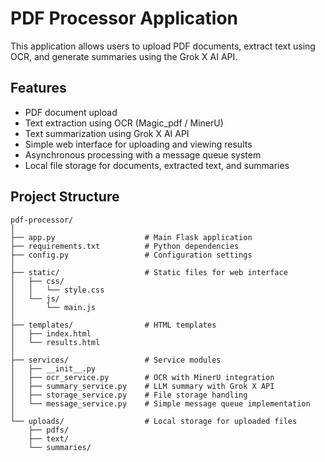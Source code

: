 # PDF Processor Application

This application allows users to upload PDF documents, extract text using OCR, and generate summaries using the Grok X AI API.

## Features

- PDF document upload
- Text extraction using OCR (Magic_pdf / MinerU)
- Text summarization using Grok X AI API
- Simple web interface for uploading and viewing results
- Asynchronous processing with a message queue system
- Local file storage for documents, extracted text, and summaries

## Project Structure

```plaintext
pdf-processor/
│
├── app.py                    # Main Flask application
├── requirements.txt          # Python dependencies
├── config.py                 # Configuration settings
│
├── static/                   # Static files for web interface
│   ├── css/
│   │   └── style.css
│   └── js/
│       └── main.js
│
├── templates/                # HTML templates
│   ├── index.html
│   └── results.html
│
├── services/                 # Service modules
│   ├── __init__.py
│   ├── ocr_service.py        # OCR with MinerU integration
│   ├── summary_service.py    # LLM summary with Grok X API
│   ├── storage_service.py    # File storage handling
│   └── message_service.py    # Simple message queue implementation
│
└── uploads/                  # Local storage for uploaded files
    ├── pdfs/
    ├── text/
    └── summaries/
```
